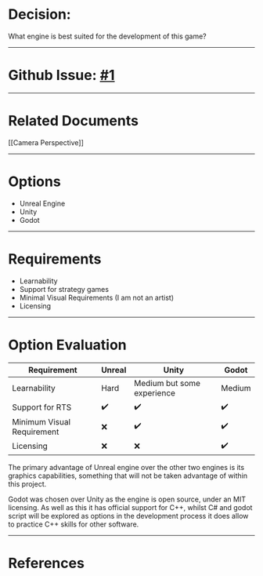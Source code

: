 # Decision:
What engine is best suited for the development of this game?

---
# Github Issue: [#1](https://github.com/JackFawthorpe/FoodRTS/issues/1)
---
# Related Documents

[[Camera Perspective]]


---
# Options
- Unreal Engine
- Unity
- Godot
---
# Requirements

- Learnability
- Support for strategy games
- Minimal Visual Requirements (I am not an artist)
- Licensing
---
# Option Evaluation


| Requirement                | Unreal | Unity                      | Godot  |
| -------------------------- | ------ | -------------------------- | ------ |
| Learnability               | Hard   | Medium but some experience | Medium |
| Support for RTS            | ✔️     | ✔️                         | ✔️     |
| Minimum Visual Requirement | ❌      | ✔️                         | ✔️     |
| Licensing                  | ❌      | ❌                          | ✔️     |

The primary advantage of Unreal engine over the other two engines is its graphics capabilities, something that will not be taken advantage of within this project.

Godot was chosen over Unity as the engine is open source, under an MIT licensing. As well as this it has official support for C++, whilst C# and godot script will be explored as options in the development process it does allow to practice C++ skills for other software.

---
# References